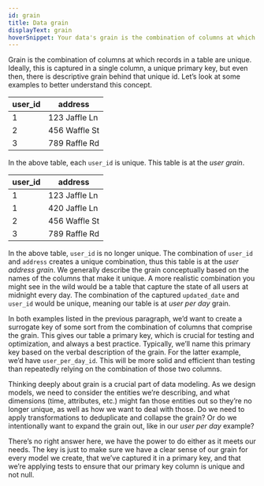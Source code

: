 ```yaml
---
id: grain
title: Data grain
displayText: grain  
hoverSnippet: Your data's grain is the combination of columns at which records in a table are unique. Ideally, this is captured in a single column and a unique primary key.
---
```


Grain is the combination of columns at which records in a table are unique. Ideally, this is captured in a single column, a unique primary key, but even then, there is descriptive grain behind that unique id. Let’s look at some examples to better understand this concept.

| user_id | address |
| --- | --- |
| 1 | 123 Jaffle Ln |
| 2 | 456 Waffle St |
| 3 | 789 Raffle Rd |

In the above table, each `user_id` is unique. This table is at the *user* *grain*.

| user_id | address |
| --- | --- |
| 1 | 123 Jaffle Ln |
| 1 | 420 Jaffle Ln |
| 2 | 456 Waffle St |
| 3 | 789 Raffle Rd |

In the above table, `user_id` is no longer unique. The combination of `user_id` and `address` creates a unique combination, thus this table is at the *user* *address* *grain*. We generally describe the grain conceptually based on the names of the columns that make it unique. A more realistic combination you might see in the wild would be a table that capture the state of all users at midnight every day. The combination of the captured `updated_date` and `user_id` would be unique, meaning our table is at *user per day* grain.

In both examples listed in the previous paragraph, we’d want to create a surrogate key of some sort from the combination of columns that comprise the grain. This gives our table a primary key, which is crucial for testing and optimization, and always a best practice. Typically, we’ll name this primary key based on the verbal description of the grain. For the latter example, we’d have `user_per_day_id`. This will be more solid and efficient than testing than repeatedly relying on the combination of those two columns. 

Thinking deeply about grain is a crucial part of data modeling. As we design models, we need to consider the entities we’re describing, and what dimensions (time, attributes, etc.) might fan those entities out so they’re no longer unique, as well as how we want to deal with those. Do we need to apply transformations to deduplicate and collapse the grain? Or do we intentionally want to expand the grain out, like in our *user per day* example? 

There’s no right answer here, we have the power to do either as it meets our needs. The key is just to make sure we have a clear sense of our grain for every model we create, that we’ve captured it in a primary key, and that we’re applying tests to ensure that our primary key column is unique and not null.